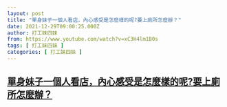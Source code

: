 ```yaml
---
layout: post
title: "單身妹子一個人看店，內心感受是怎麼樣的呢?要上廁所怎麼辦？"
date: 2021-12-29T09:00:25.000Z
author: 打工妹四妹
from: https://www.youtube.com/watch?v=xC3H4lm1B0s
tags: [ 打工妹四妹 ]
categories: [ 打工妹四妹 ]
---
```

<!--1640768425000-->
[單身妹子一個人看店，內心感受是怎麼樣的呢?要上廁所怎麼辦？](https://www.youtube.com/watch?v=xC3H4lm1B0s)
------

<div>

</div>
